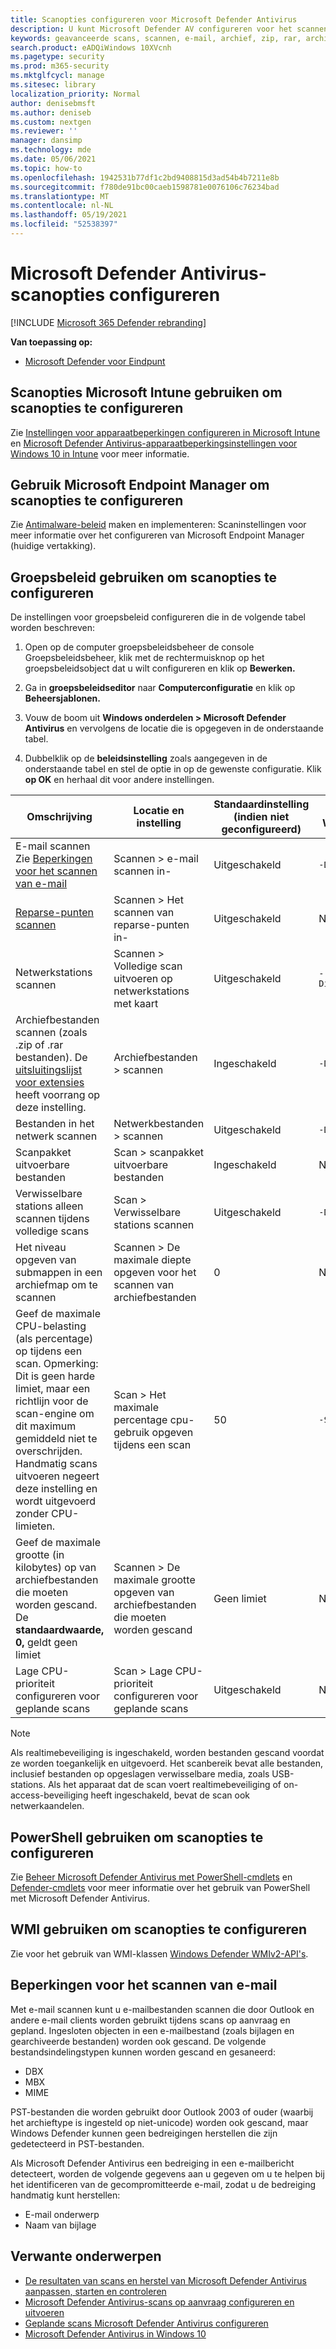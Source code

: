 ```yaml
---
title: Scanopties configureren voor Microsoft Defender Antivirus
description: U kunt Microsoft Defender AV configureren voor het scannen van e-mailopslagbestanden, back-up- of herstelpunten, netwerkbestanden en gearchiveerde bestanden (zoals .zip bestanden).
keywords: geavanceerde scans, scannen, e-mail, archief, zip, rar, archief, herparseren scannen
search.product: eADQiWindows 10XVcnh
ms.pagetype: security
ms.prod: m365-security
ms.mktglfcycl: manage
ms.sitesec: library
localization_priority: Normal
author: denisebmsft
ms.author: deniseb
ms.custom: nextgen
ms.reviewer: ''
manager: dansimp
ms.technology: mde
ms.date: 05/06/2021
ms.topic: how-to
ms.openlocfilehash: 1942531b77df1c2bd9408815d3ad54b4b7211e8b
ms.sourcegitcommit: f780de91bc00caeb1598781e0076106c76234bad
ms.translationtype: MT
ms.contentlocale: nl-NL
ms.lasthandoff: 05/19/2021
ms.locfileid: "52538397"
---
```

# <a name="configure-microsoft-defender-antivirus-scanning-options"></a>Microsoft Defender Antivirus-scanopties configureren

[!INCLUDE [Microsoft 365 Defender rebranding](../../includes/microsoft-defender.md)]


**Van toepassing op:**

- [Microsoft Defender voor Eindpunt](/microsoft-365/security/defender-endpoint/)

## <a name="use-microsoft-intune-to-configure-scanning-options"></a>Scanopties Microsoft Intune gebruiken om scanopties te configureren

Zie [Instellingen voor apparaatbeperkingen configureren in Microsoft Intune](/intune/device-restrictions-configure) en [Microsoft Defender Antivirus-apparaatbeperkingsinstellingen voor Windows 10 in Intune](/intune/device-restrictions-windows-10#microsoft-defender-antivirus) voor meer informatie.

## <a name="use-microsoft-endpoint-manager-to-configure-scanning-options"></a>Gebruik Microsoft Endpoint Manager om scanopties te configureren

Zie [Antimalware-beleid](/configmgr/protect/deploy-use/endpoint-antimalware-policies#scan-settings) maken en implementeren: Scaninstellingen voor meer informatie over het configureren van Microsoft Endpoint Manager (huidige vertakking).

## <a name="use-group-policy-to-configure-scanning-options"></a>Groepsbeleid gebruiken om scanopties te configureren

De instellingen voor groepsbeleid configureren die in de volgende tabel worden beschreven:

1. Open op de computer groepsbeleidsbeheer de console Groepsbeleidsbeheer, [](/previous-versions/windows/it-pro/windows-server-2008-R2-and-2008/cc731212(v=ws.11))klik met de rechtermuisknop op het groepsbeleidsobject dat u wilt configureren en klik op **Bewerken.**

2. Ga in **groepsbeleidseditor** naar **Computerconfiguratie** en klik op **Beheersjablonen.**

3. Vouw de boom uit **Windows onderdelen > Microsoft Defender Antivirus** en  vervolgens de locatie die is opgegeven in de onderstaande tabel.

4. Dubbelklik op de **beleidsinstelling** zoals aangegeven in de onderstaande tabel en stel de optie in op de gewenste configuratie. Klik **op OK** en herhaal dit voor andere instellingen.

| Omschrijving | Locatie en instelling | Standaardinstelling (indien niet geconfigureerd) | `Set-MpPreference`PowerShell-parameter of WMI-eigenschap voor `MSFT_MpPreference` klas |
|---|---|---|---|
| E-mail scannen Zie [Beperkingen voor het scannen van e-mail](#ref1)| Scannen > e-mail scannen in- | Uitgeschakeld | `-DisableEmailScanning` |
|[Reparse-punten scannen](/windows/win32/fileio/reparse-points) | Scannen > Het scannen van reparse-punten in- | Uitgeschakeld | Niet beschikbaar |
| Netwerkstations scannen | Scannen > Volledige scan uitvoeren op netwerkstations met kaart | Uitgeschakeld | `-DisableScanningMappedNetworkDrivesForFullScan`|
 Archiefbestanden scannen (zoals .zip of .rar bestanden). De [uitsluitingslijst voor extensies](configure-extension-file-exclusions-microsoft-defender-antivirus.md) heeft voorrang op deze instelling. | Archiefbestanden > scannen | Ingeschakeld | `-DisableArchiveScanning` |
| Bestanden in het netwerk scannen | Netwerkbestanden > scannen | Uitgeschakeld | `-DisableScanningNetworkFiles` |
| Scanpakket uitvoerbare bestanden | Scan > scanpakket uitvoerbare bestanden | Ingeschakeld | Niet beschikbaar |
| Verwisselbare stations alleen scannen tijdens volledige scans | Scan > Verwisselbare stations scannen | Uitgeschakeld | `-DisableRemovableDriveScanning` |
| Het niveau opgeven van submappen in een archiefmap om te scannen | Scannen > De maximale diepte opgeven voor het scannen van archiefbestanden | 0 | Niet beschikbaar |
| Geef de maximale CPU-belasting (als percentage) op tijdens een scan. Opmerking: Dit is geen harde limiet, maar een richtlijn voor de scan-engine om dit maximum gemiddeld niet te overschrijden. Handmatig scans uitvoeren negeert deze instelling en wordt uitgevoerd zonder CPU-limieten. | Scan > Het maximale percentage cpu-gebruik opgeven tijdens een scan | 50 |  `-ScanAvgCPULoadFactor` |
| Geef de maximale grootte (in kilobytes) op van archiefbestanden die moeten worden gescand. De **standaardwaarde, 0,** geldt geen limiet | Scannen > De maximale grootte opgeven van archiefbestanden die moeten worden gescand | Geen limiet | Niet beschikbaar |
| Lage CPU-prioriteit configureren voor geplande scans | Scan > Lage CPU-prioriteit configureren voor geplande scans | Uitgeschakeld | Niet beschikbaar |
 
> [!NOTE]
> Als realtimebeveiliging is ingeschakeld, worden bestanden gescand voordat ze worden toegankelijk en uitgevoerd. Het scanbereik bevat alle bestanden, inclusief bestanden op opgeslagen verwisselbare media, zoals USB-stations. Als het apparaat dat de scan voert realtimebeveiliging of on-access-beveiliging heeft ingeschakeld, bevat de scan ook netwerkaandelen.

## <a name="use-powershell-to-configure-scanning-options"></a>PowerShell gebruiken om scanopties te configureren

Zie [Beheer Microsoft Defender Antivirus met PowerShell-cmdlets](use-powershell-cmdlets-microsoft-defender-antivirus.md) en [Defender-cmdlets](/powershell/module/defender/) voor meer informatie over het gebruik van PowerShell met Microsoft Defender Antivirus.

## <a name="use-wmi-to-configure-scanning-options"></a>WMI gebruiken om scanopties te configureren

Zie voor het gebruik van WMI-klassen [Windows Defender WMIv2-API's](/previous-versions/windows/desktop/defender/windows-defender-wmiv2-apis-portal).

<a id="ref1"></a>

## <a name="email-scanning-limitations"></a>Beperkingen voor het scannen van e-mail

Met e-mail scannen kunt u e-mailbestanden scannen die door Outlook en andere e-mail clients worden gebruikt tijdens scans op aanvraag en gepland. Ingesloten objecten in een e-mailbestand (zoals bijlagen en gearchiveerde bestanden) worden ook gescand. De volgende bestandsindelingstypen kunnen worden gescand en gesaneerd:

- DBX
- MBX
- MIME

PST-bestanden die worden gebruikt door Outlook 2003 of ouder (waarbij het archieftype is ingesteld op niet-unicode) worden ook gescand, maar Windows Defender kunnen geen bedreigingen herstellen die zijn gedetecteerd in PST-bestanden.

Als Microsoft Defender Antivirus een bedreiging in een e-mailbericht detecteert, worden de volgende gegevens aan u gegeven om u te helpen bij het identificeren van de gecompromitteerde e-mail, zodat u de bedreiging handmatig kunt herstellen:

- E-mail onderwerp
- Naam van bijlage

## <a name="related-topics"></a>Verwante onderwerpen

- [De resultaten van scans en herstel van Microsoft Defender Antivirus aanpassen, starten en controleren](customize-run-review-remediate-scans-microsoft-defender-antivirus.md)
- [Microsoft Defender Antivirus-scans op aanvraag configureren en uitvoeren](run-scan-microsoft-defender-antivirus.md)
- [Geplande scans Microsoft Defender Antivirus configureren](scheduled-catch-up-scans-microsoft-defender-antivirus.md)
- [Microsoft Defender Antivirus in Windows 10](microsoft-defender-antivirus-in-windows-10.md)
